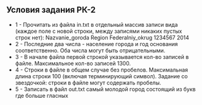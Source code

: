 ## Условия задания РК-2

- 1 - 
Прочитать из файла in.txt в отдельный массив записи вида (каждое поле с новой строки, между записями никаких пустых строк нет): 
Nazvanie_goroda
Region
Federalniy_okrug
1234567
2014
- 2 -
Последние два числа - население города и год основания соответственно. Оба числа могут быть отрицательными.
- 3 -
В начале файла первой строкой указывается кол-во записей в файле. Максимальное кол-во записей 1300.
- 4 -
Строки в файле в общем случае без пробелов. Максимальная длина строки 100 (включая терминирующий символ).
Задание со звездочкой: строки в файле могут содержать пробелы.
- 5 -
Записать в файл out.txt самый молодой город состоящий из букв где больше гласных